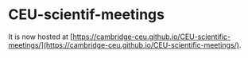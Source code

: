 # CEU-scientif-meetings

It is now hosted at [https://cambridge-ceu.github.io/CEU-scientific-meetings/](https://cambridge-ceu.github.io/CEU-scientific-meetings/).
